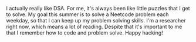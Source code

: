 I actually really like DSA. For me, it's always been like little puzzles that I get to solve. My goal this summer is to solve a Neetcode problem each weekday, so that I can keep up my problem solving skills. I'm a researcher right now, which means a lot of reading. Despite that it's important to me that I remember how to code and problem solve. Happy hacking!
